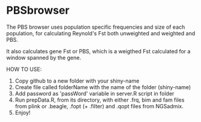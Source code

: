 # PBSbrowser

The PBS browser uses population specific frequencies and size of each population,
for calculating Reynold's Fst both unweighted and weighted and PBS.

It also calculates gene Fst or PBS, which is a weigthed Fst calculated for a window spanned by the gene.


HOW TO USE:

1. Copy github to a new folder with your shiny-name
2. Create file called folderName with the name of the folder (shiny-name)
3. Add password as 'passWord' variable in server.R script in folder
4. Run prepData.R, from its directory, with either .frq, bim and fam files from plink or .beagle, .fopt (+ .filter) and .qopt
files from NGSadmix.
5. Enjoy!